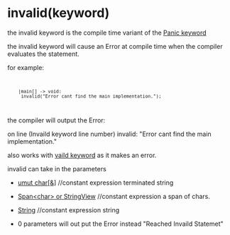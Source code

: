 # invalid(keyword)

the  invalid keyword is the compile time variant of the [Panic keyword](Panic.md)

the invalid keyword will cause an Error at compile time when the compiler evaluates the statement.


for example:
<code>

        |main[] -> void:
         invalid("Error cant find the main implementation.");

</code>

the compiler will output the Error:
 
on line (Invaild keyword line number) invalid: "Error cant find the main implementation."

also works with [vaild keyword](valid.md) as it makes an error.

invalid can take in the parameters 

- [umut char[&]](../Concepts/Stringliteral.md) //constant expression terminated string

- [Span\<char> or StringView](../../Standardlibrary/Types/Classes/StringView.md) //constant expression a span of chars.

- [String](../../Standardlibrary/Types/Classes/String.md) //constant expression string

 - 0 parameters will out put the Error instead "Reached Invaild Statemet"